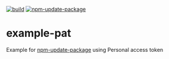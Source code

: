 [![build](https://github.com/npm-update-package/example-pat/actions/workflows/build.yml/badge.svg)](https://github.com/npm-update-package/example-pat/actions/workflows/build.yml)
[![npm-update-package](https://github.com/npm-update-package/example-pat/actions/workflows/npm-update-package.yml/badge.svg)](https://github.com/npm-update-package/example-pat/actions/workflows/npm-update-package.yml)

# example-pat

Example for [npm-update-package](https://github.com/npm-update-package/npm-update-package) using Personal access token
